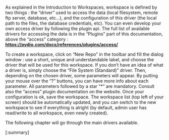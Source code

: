 As explained in the Introduction to Workspaces, workspace is defined by two things : the “driver” used to access the data (local filesystem, remote ftp server, database, etc…), and the configuration of this driver (the local path to the files, the database credentials, etc). You can even develop your own access driver by following the plugin api. The full list of available drivers for accessing the data is in the “Plugins” part of this documentation, above the “access” category : **https://pydio.com/docs/references/plugins/access/**

To create a workspace, click on “New Repo” in the toolbar and fill the dialog window : use a short, unique and understandable label, and choose the driver that will be used for this workspace. If you don’t have an idea of what a driver is, simply choose the “File System (Standard)” driver. Then, depending on the chosen driver, some parameters will appear. By putting your mouse over the “?” buttons, you can have more info about each parameter. All parameters followed by a star “*” are mandatory. Consult also the “access” plugin documentation on the website. Once your configuration is ok, save the workspace. The workspace list (top left of your screen) should be automatically updated, and you can switch to the new workspace to see if everything is alright (by default, admin user has read/write to all workspace, even newly created).

The following chapter will go through the main drivers available.

[:summary]